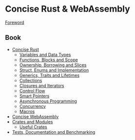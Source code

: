 # Concise Rust & WebAssembly

[Foreword](ch00-01-foreword.md)

## Book

- [Concise Rust](ch01-00-rust-history.md)
  - [Variables and Data Types](ch01-01-variables-data-types.md)
  - [Functions, Blocks and Scope](ch01-02-functions-block-scope.md)
  - [Ownership, Borrowing and Slices](ch01-03-ownership-borrowing-slices.md)
  - [Struct, Enums and Implementation](ch01-04-structs-enums-implementation.md)
  - [Generics, Traits and Lifetimes](ch01-05-generics-traits-lifetimes.md)
  - [Collections](ch01-06-collections.md)
  - [Closures and Iterators](ch01-07-closures-iterators.md)
  - [Control Flow](ch01-08-control-flow.md)
  - [Smart Pointers]()
  - [Asynchronous Programming]()
  - [Concurrency](ch01-xx-concurrency.md)
  - [Macros]()
- [Concise WebAssembly]()
- [Crates and Modules](ch03-00-crates-modules.md)
  - [Useful Crates](ch03-xx-useful-crates.md)
- [Tests, Documentation and Benchmarking]()
